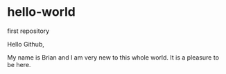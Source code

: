# hello-world
first repository

Hello Github, 

My name is Brian and I am very new to this whole world. It is a pleasure to be here.
